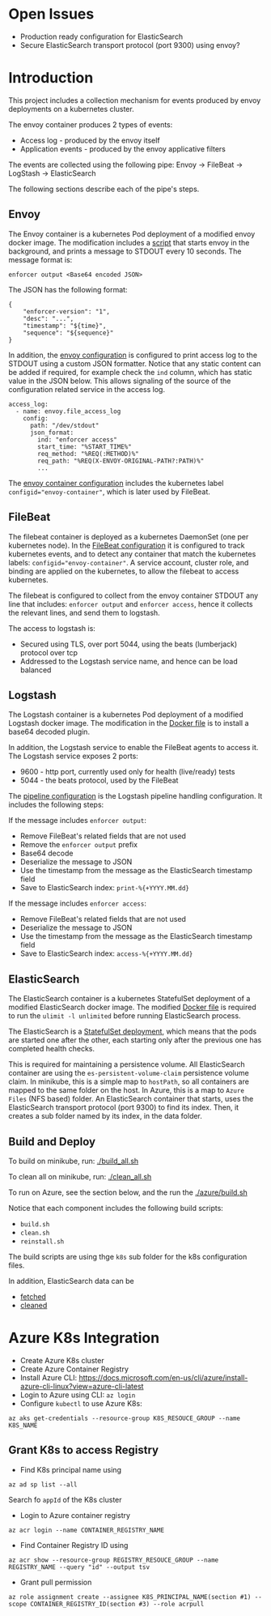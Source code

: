 # Open Issues
- Production ready configuration for ElasticSearch
- Secure ElasticSearch transport protocol (port 9300) using envoy?

# Introduction
This project includes a collection mechanism for events produced by envoy deployments on a kubernetes cluster.

The envoy container produces 2 types of events:
* Access log - produced by the envoy itself
* Application events - produced by the envoy applicative filters

The events are collected using the following pipe:
Envoy -> FileBeat -> LogStash -> ElasticSearch

The following sections describe each of the pipe's steps.

## Envoy
The Envoy container is a kubernetes Pod deployment of a modified envoy docker image.
The modification includes a [script](./envoy/docker/envoy_wrapper.sh) 
that starts envoy in the background,
and prints a message to STDOUT every 10 seconds.
The message format is:
```
enforcer output <Base64 encoded JSON>
```
The JSON has the following format:
```
{
    "enforcer-version": "1", 
    "desc": "...", 
    "timestamp": "${time}", 
    "sequence": "${sequence}"
}
```
  
In addition, the [envoy configuration](./envoy/envoy.yaml) 
is configured to print access log to the STDOUT using a custom JSON formatter.
Notice that any static content can be added if required, 
for example check the `ind` column, which has static value in the JSON below.
This allows signaling of the source of the configuration related service in the access log.

```
access_log:
  - name: envoy.file_access_log
    config:
      path: "/dev/stdout"
      json_format:
        ind: "enforcer access"
        start_time: "%START_TIME%"
        req_method: "%REQ(:METHOD)%"
        req_path: "%REQ(X-ENVOY-ORIGINAL-PATH?:PATH)%"
        ...
```

The [envoy container configuration](./envoy/k8s/deployment.yaml) 
includes the kubernetes label `configid="envoy-container"`, which is later used by FileBeat.

## FileBeat
The filebeat container is deployed as a kubernetes DaemonSet (one per kubernetes node).
In the [FileBeat configuration](./filebeat/filebeat.yml) it is configured to track kubernetes events, 
and to detect any container that match the kubernetes labels: `configid="envoy-container"`. 
A service account, cluster role, and binding are applied on the kubernetes, to allow the filebeat to access kubernetes.

The filebeat is configured to collect from the envoy container STDOUT any line that includes:
`enforcer output` and `enforcer access`, hence it collects the relevant lines, and send them to logstash.

The access to logstash is:
* Secured using TLS, over port 5044, using the beats (lumberjack) protocol over tcp
* Addressed to the Logstash service name, and hence can be load balanced

## Logstash
The Logstash container is a kubernetes Pod deployment of a modified Logstash docker image.
The modification in the [Docker file](./logstash/docker/Dockerfile) 
is to install a base64 decoded plugin.

In addition, the Logstash service to enable the FileBeat agents to access it.
The Logstash service exposes 2 ports:
* 9600 - http port, currently used only for health (live/ready) tests
* 5044 - the beats protocol, used by the FileBeat

The [pipeline configuration](./logstash/pipeline.conf) is the Logstash pipeline handling configuration.
It includes the following steps:

If the message includes `enforcer output`:
* Remove FileBeat's related fields that are not used
* Remove the `enforcer output` prefix
* Base64 decode
* Deserialize the message to JSON
* Use the timestamp from the message as the ElasticSearch timestamp field
* Save to ElasticSearch index: `print-%{+YYYY.MM.dd}`

If the message includes `enforcer access`:
* Remove FileBeat's related fields that are not used
* Deserialize the message to JSON
* Use the timestamp from the message as the ElasticSearch timestamp field
* Save to ElasticSearch index: `access-%{+YYYY.MM.dd}`

## ElasticSearch
The ElasticSearch container is a kubernetes StatefulSet deployment of a modified ElasticSearch docker image.
The modified [Docker file](./elasticsearch/docker/Dockerfile) 
is required to run the `ulimit -l unlimited` before running ElasticSearch process.

The ElasticSearch is a [StatefulSet deployment](./elasticsearch/k8s/deployment.yaml), 
which means that the pods are started one after the other, 
each starting only after the previous one has completed health checks.

This is required for maintaining a persistence volume.
All ElasticSearch container are using the `es-persistent-volume-claim` persistence volume claim.
In minikube, this is a simple map to `hostPath`, so all containers are mapped to the same folder on the host.
In Azure, this is a map to `Azure Files` (NFS based) folder.
An ElasticSearch container that starts, uses the ElasticSearch transport protocol (port 9300) to find its index.
Then, it creates a sub folder named by its index, in the data folder.

## Build and Deploy 
To build on minikube, run: [./build_all.sh](./build_all.sh)

To clean all on minikube, run: [./clean_all.sh](./clean_all.sh)

To run on Azure, see the section below, and the run the [./azure/build.sh](./azure/build.sh)   

Notice that each component includes the following build scripts:
* `build.sh`
* `clean.sh`
* `reinstall.sh`

The build scripts are using thge `k8s` sub folder for the k8s configuration files.

In addition, ElasticSearch data can be 
* [fetched](elasticsearch/data_fetch.sh) 
* [cleaned](elasticsearch/data_clean.sh) 

# Azure K8s Integration
- Create Azure K8s cluster
- Create Azure Container Registry
- Install Azure CLI: https://docs.microsoft.com/en-us/cli/azure/install-azure-cli-linux?view=azure-cli-latest
- Login to Azure using CLI: `az login`
- Configure `kubectl` to use Azure K8s: 
```
az aks get-credentials --resource-group K8S_RESOUCE_GROUP --name K8S_NAME
```

## Grant K8s to access Registry
- Find K8s principal name using 
```
az ad sp list --all
```

Search fo `appId` of the K8s cluster
- Login to Azure container registry
 ```
 az acr login --name CONTAINER_REGISTRY_NAME
 ```

- Find Container Registry ID using 
```
az acr show --resource-group REGISTRY_RESOUCE_GROUP --name REGISTRY_NAME --query "id" --output tsv
```

- Grant pull permission
```
az role assignment create --assignee K8S_PRINCIPAL_NAME(section #1) --scope CONTAINER_REGISTRY_ID(section #3) --role acrpull
```

